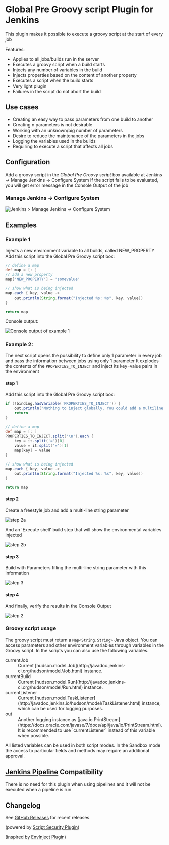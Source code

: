 # Global Pre Groovy script Plugin for Jenkins

This plugin makes it possible to execute a groovy script at the start of every job

Features:
* Applies to all jobs/builds run in the server
* Executes a groovy script when a build starts
* Injects any number of variables in the build
* Injects properties based on the content of another property
* Executes a script when the build starts
* Very light plugin
* Failures in the script do not abort the build

## Use cases
* Creating an easy way to pass parameters from one build to another
* Creating n parameters is not desirable
* Working with an unknown/big number of parameters
* Desire to reduce the maintenance of the parameters in the jobs
* Logging the variables used in the builds
* Requiring to execute a script that affects all jobs

## Configuration

Add a groovy script in the *Global Pre Groovy script* box available at Jenkins -> Manage Jenkins -> Configure System
If the script fails to be evaluated, you will get error message in the Console Output of the job

### Manage Jenkins -> Configure System

![](docs/globalConfiguration.png "Jenkins > Manage Jenkins -> Configure System")

## Examples

### Example 1

Injects a new environment variable to all builds, called NEW_PROPERTY
Add this script into the Global Pre Groovy script box:

```groovy
// define a map
def map = [: ]
// add a new property
map['NEW_PROPERTY'] = 'somevalue'

// show what is being injected
map.each { key, value ->
    out.println(String.format("Injected %s: %s", key, value))
}

return map
```
Console output:

![](docs/injectVariable.png "Console output of example 1")

### Example 2:

The next script opens the possibility to define only 1 parameter in every job and pass the information between jobs using only 1 parameter
It explodes the contents of the `PROPERTIES_TO_INJECT` and inject its key=value pairs in the environment

#### step 1

Add this script into the Global Pre Groovy script box:

```groovy
if (!binding.hasVariable('PROPERTIES_TO_INJECT')) {
    out.println("Nothing to inject globally. You could add a multiline string parameter and inject pairs of key=value")
    return
}

// define a map
def map = [: ]
PROPERTIES_TO_INJECT.split('\n').each {
    key = it.split('=')[0]
    value = it.split('=')[1]
    map[key] = value
}

// show what is being injected
map.each { key, value ->
    out.println(String.format("Injected %s: %s", key, value))
}

return map
```

#### step 2

Create a freestyle job and add a multi-line string parameter

![](docs/multilineConfig.png "step 2a")

And an 'Execute shell' build step that will show the environmental variables injected

![](docs/showInjectedVariables.png "step 2b")

#### step 3

Build with Parameters filling the multi-line string parameter with this information

![](docs/buildWithMultiline.png "step 3")

#### step 4

And finally, verify the results in the Console Output

![](docs/multilineConsoleOutput.png "step 2")


### Groovy script usage

The groovy script must return a `Map<String,String>` Java object. You can access parameters and other environment variables through variables in the Groovy script. In the scripts you can also use the following variables.

<dl>

<dt>currentJob</dt>

<dd>Current [hudson.model.Job](http://javadoc.jenkins-ci.org/hudson/model/Job.html) instance.</dd>

<dt>currentBuild</dt>

<dd>Current [hudson.model.Run](http://javadoc.jenkins-ci.org/hudson/model/Run.html) instance.</dd>

<dt>currentListener</dt>

<dd>Current [hudson.model.TaskListener](http://javadoc.jenkins.io/hudson/model/TaskListener.html) instance, which can be used for logging purposes.</dd>

<dt>out</dt>

<dd>Another logging instance as [java.io.PrintStream](https://docs.oracle.com/javase/7/docs/api/java/io/PrintStream.html). It is recommended to use `currentListener` instead of this variable when possible.</dd>

</dl>

All listed variables can be used in both script modes. In the Sandbox mode the access to particular fields and methods may require an additional approval.

## [Jenkins Pipeline](https://jenkins.io/doc/book/pipeline/) Compatibility

There is no need for this plugin when using pipelines and it will not be executed when a pipeline is run

## Changelog

See [GitHub Releases](https://github.com/jenkinsci/global-pre-script-plugin/releases) for recent releases.


(powered by [Script Security Plugin](https://plugins.jenkins.io/script-security))

(inspired by [EnvInject Plugin](https://plugins.jenkins.io/envinject))
